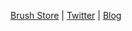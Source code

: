 [Brush Store](https://ko-fi.com/pharanbrush/shop) \| [Twitter](https://twitter.com/PharanBrush/) \| [Blog](https://pharan.tech.blog)